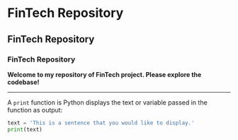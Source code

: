 # FinTech Repository
## FinTech Repository
### FinTech Repository

**Welcome to my repository of FinTech project. Please explore the codebase!**

---
A `print` function is Python displays the text or variable passed in the function as output:

```python
text = 'This is a sentence that you would like to display.'
print(text)

